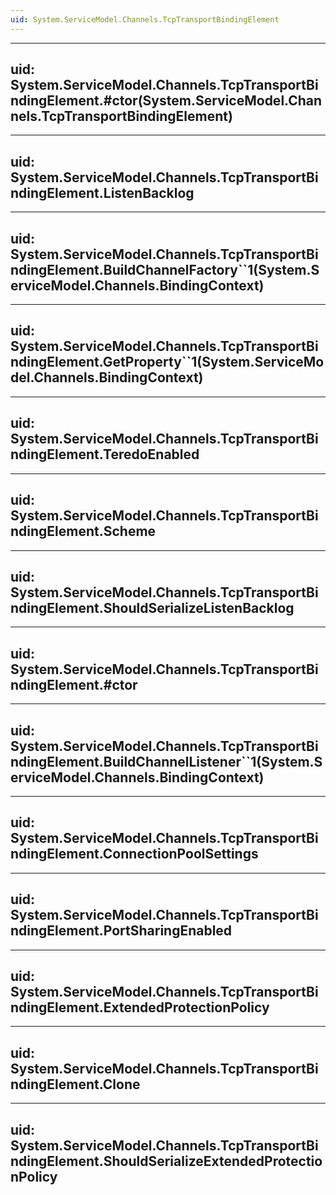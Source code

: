 ```yaml
---
uid: System.ServiceModel.Channels.TcpTransportBindingElement
---
```


---
uid: System.ServiceModel.Channels.TcpTransportBindingElement.#ctor(System.ServiceModel.Channels.TcpTransportBindingElement)
---

---
uid: System.ServiceModel.Channels.TcpTransportBindingElement.ListenBacklog
---

---
uid: System.ServiceModel.Channels.TcpTransportBindingElement.BuildChannelFactory``1(System.ServiceModel.Channels.BindingContext)
---

---
uid: System.ServiceModel.Channels.TcpTransportBindingElement.GetProperty``1(System.ServiceModel.Channels.BindingContext)
---

---
uid: System.ServiceModel.Channels.TcpTransportBindingElement.TeredoEnabled
---

---
uid: System.ServiceModel.Channels.TcpTransportBindingElement.Scheme
---

---
uid: System.ServiceModel.Channels.TcpTransportBindingElement.ShouldSerializeListenBacklog
---

---
uid: System.ServiceModel.Channels.TcpTransportBindingElement.#ctor
---

---
uid: System.ServiceModel.Channels.TcpTransportBindingElement.BuildChannelListener``1(System.ServiceModel.Channels.BindingContext)
---

---
uid: System.ServiceModel.Channels.TcpTransportBindingElement.ConnectionPoolSettings
---

---
uid: System.ServiceModel.Channels.TcpTransportBindingElement.PortSharingEnabled
---

---
uid: System.ServiceModel.Channels.TcpTransportBindingElement.ExtendedProtectionPolicy
---

---
uid: System.ServiceModel.Channels.TcpTransportBindingElement.Clone
---

---
uid: System.ServiceModel.Channels.TcpTransportBindingElement.ShouldSerializeExtendedProtectionPolicy
---
